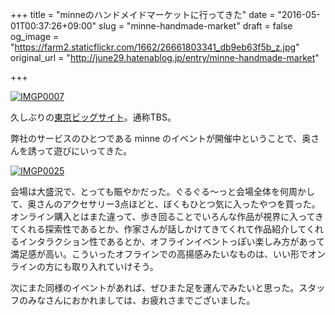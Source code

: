 +++
title = "minneのハンドメイドマーケットに行ってきた"
date = "2016-05-01T00:37:26+09:00"
slug = "minne-handmade-market"
draft = false
og_image = "https://farm2.staticflickr.com/1662/26661803341_db9eb63f5b_z.jpg"
original_url = "http://june29.hatenablog.jp/entry/minne-handmade-market"

+++

<p><a data-flickr-embed="true" href="https://www.flickr.com/photos/june29/26661803341/in/datetaken/" title="IMGP0007"><img src="https://farm2.staticflickr.com/1662/26661803341_db9eb63f5b_z.jpg" alt="IMGP0007"></a><script async src="//embedr.flickr.com/assets/client-code.js" charset="utf-8"></script></p>

<p>久しぶりの<a class="keyword" href="http://d.hatena.ne.jp/keyword/%C5%EC%B5%FE%A5%D3%A5%C3%A5%B0%A5%B5%A5%A4%A5%C8">東京ビッグサイト</a>。通称TBS。</p>

<p>弊社のサービスのひとつである minne のイベントが開催中ということで、奥さんを誘って遊びにいってきた。</p>

<p><a data-flickr-embed="true" href="https://www.flickr.com/photos/june29/26664571561/in/dateposted-public/" title="IMGP0025"><img src="https://farm2.staticflickr.com/1494/26664571561_bfc4ffe972_z.jpg" alt="IMGP0025"></a><script async src="//embedr.flickr.com/assets/client-code.js" charset="utf-8"></script></p>

<p>会場は大盛況で、とっても賑やかだった。ぐるぐる〜っと会場全体を何周かして、奥さんのアクセサリー3点ほどと、ぼくもひとつ気に入ったやつを買った。オンライン購入とはまた違って、歩き回ることでいろんな作品が視界に入ってきてくれる探索性であるとか、作家さんが話しかけてきてくれて作品紹介してくれるインタラクション性であるとか、オフラインイベントっぽい楽しみ方があって満足感が高い。こういったオフラインでの高揚感みたいなものは、いい形でオンラインの方にも取り入れていけそう。</p>

<p>次にまた同様のイベントがあれば、ぜひまた足を運んでみたいと思った。スタッフのみなさんにおかれましては、お疲れさまでございました。</p>

